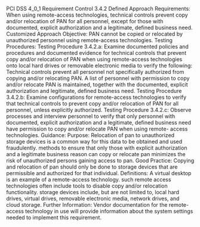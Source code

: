 PCI DSS 4_0_1 Requirement Control 3.4.2 Defined Approach Requirements: When using remote-access technologies, technical controls prevent copy and/or relocation of PAN for all personnel, except for those with documented, explicit authorization and a legitimate, defined business need. Customized Approach Objective: PAN cannot be copied or relocated by unauthorized personnel using remote-access technologies. Testing Procedures: Testing Procedure 3.4.2.a: Examine documented policies and procedures and documented evidence for technical controls that prevent copy and/or relocation of PAN when using remote-access technologies onto local hard drives or removable electronic media to verify the following: Technical controls prevent all personnel not specifically authorized from copying and/or relocating PAN. A list of personnel with permission to copy and/or relocate PAN is maintained, together with the documented, explicit authorization and legitimate, defined business need. Testing Procedure 3.4.2.b: Examine configurations for remote-access technologies to verify that technical controls to prevent copy and/or relocation of PAN for all personnel, unless explicitly authorized. Testing Procedure 3.4.2.c: Observe processes and interview personnel to verify that only personnel with documented, explicit authorization and a legitimate, defined business need have permission to copy and/or relocate PAN when using remote- access technologies. Guidance: Purpose: Relocation of pan to unauthorized storage devices is a common way for this data to be obtained and used fraudulently. methods to ensure that only those with explicit authorization and a legitimate business reason can copy or relocate pan minimizes the risk of unauthorized persons gaining access to pan. Good Practice: Copying and relocation of pan should only be done to storage devices that are permissible and authorized for that individual. Definitions: A virtual desktop is an example of a remote-access technology. such remote access technologies often include tools to disable copy and/or relocation functionality. storage devices include, but are not limited to, local hard drives, virtual drives, removable electronic media, network drives, and cloud storage. Further Information: Vendor documentation for the remote-access technology in use will provide information about the system settings needed to implement this requirement.
